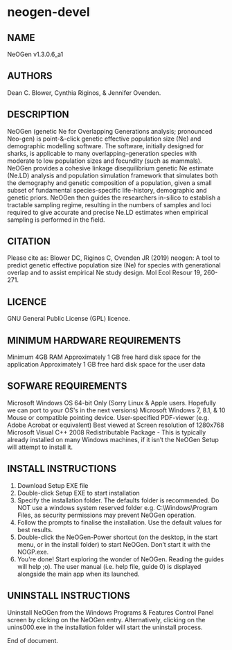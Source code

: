 # neogen-devel

NAME
--------------------------
NeOGen v1.3.0.6_a1

AUTHORS
--------------------------
Dean C. Blower, Cynthia Riginos, & Jennifer Ovenden.

DESCRIPTION
--------------------------
NeOGen (genetic Ne for Overlapping Generations analysis; pronounced Neo-gen) is point-&-click genetic effective population size (Ne) and demographic modelling software. The software, initially designed for sharks, is applicable to many overlapping-generation species with moderate to low population sizes and fecundity (such as mammals). NeOGen provides a cohesive linkage disequilibrium genetic Ne estimate (Ne.LD) analysis and population simulation framework that simulates both the demography and genetic composition of a population, given a small subset of fundamental species-specific life-history, demographic and genetic priors.  NeOGen then guides the researchers in-silico to establish a tractable sampling regime, resulting in the numbers of samples and loci required to give accurate and precise Ne.LD estimates when empirical sampling is performed in the field.

CITATION
--------------------------
Please cite as:
Blower DC, Riginos C, Ovenden JR (2019) neogen: A tool to predict genetic effective population size (Ne) for species with generational overlap and to assist empirical Ne study design. Mol Ecol Resour 19, 260-271.

LICENCE
-------------------------
GNU General Public License (GPL) licence.

MINIMUM HARDWARE REQUIREMENTS
--------------------------
Minimum 4GB RAM
Approximately 1 GB free hard disk space for the application 
Approximately 1 GB free hard disk space for the user data

SOFWARE REQUIREMENTS
--------------------------
Microsoft Windows OS 64-bit Only (Sorry Linux & Apple users.  Hopefully we can port to your OS's in the next versions)
Microsoft Windows 7, 8.1, & 10
Mouse or compatible pointing device.
User-specified PDF-viewer (e.g. Adobe Acrobat or equivalent)
Best viewed at Screen resolution of 1280x768
Microsoft Visual C++ 2008 Redistributable Package - This is typically already installed on many Windows machines, if it isn’t the NeOGen Setup will attempt to install it. 

INSTALL INSTRUCTIONS
-------------------------
1. Download Setup EXE file
2. Double-click Setup EXE to start installation
3. Specify the installation folder. The defaults folder is recommended. Do NOT use a windows system reserved folder e.g. C:\Windows\Program Files, as security permissions may prevent NeOGen operation.
4. Follow the prompts to finalise the installation. Use the default values for best results.
5. Double-click the NeOGen-Power shortcut (on the desktop, in the start menu, or in the install folder) to start NeOGen.  Don’t start it with the NOGP.exe.
6. You're done! Start exploring the wonder of NeOGen. Reading the guides will help ;o). The user manual (i.e. help file, guide 0) is displayed alongside the main app when its launched.

UNINSTALL INSTRUCTIONS
-------------------------
Uninstall NeOGen from the Windows Programs & Features Control Panel screen by clicking on the NeOGen entry.
Alternatively, clicking on the unins000.exe in the installation folder will start the uninstall process.

End of document.
